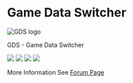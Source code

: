 # Game Data Switcher

![GDS logo][1]

GDS - Game Data Switcher

![][2]
![][3]
![][4]
![][6]

More Information See [Forum Page][5]



  [1]: https://i.imgur.com/CmQ2Zd4.png
  [2]: https://img.shields.io/badge/Windows-Available-blue.svg?style=flat-square
  [3]: https://img.shields.io/badge/Version-1.0.1-orange.svg?style=flat-square
  [4]: https://img.shields.io/badge/KSP_Version-ALL-green.svg?style=flat-square
  [5]: https://forum.kerbalspaceprogram.com/index.php?/topic/170323-*
  [6]: https://img.shields.io/badge/Donate-Patreon-red.svg?style=flat-square&link=https://www.patreon.com/Icecovery&link=https://www.patreon.com/Icecovery
